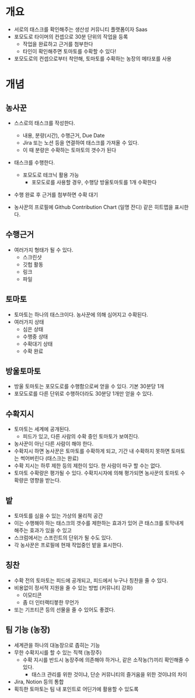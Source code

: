 # 개요

- 서로의 태스크를 확인해주는 생산성 커뮤니티 플랫폼이자 Saas
- 포모도로 타이머의 컨셉으로 30분 단위의 작업을 등록
	- 작업을 완료하고 근거를 첨부한다
	- 타인이 확인해주면 토마토를 수확할 수 있다!
- 포모도로의 컨셉으로부터 착안해, 토마토를 수확하는 농장의 메타포를 사용

# 개념

## 농사꾼

- 스스로의 태스크를 작성한다. 
	- 내용, 분량(시간), 수행근거, Due Date
	- Jira 또는 노션 등을 연결하여 태스크를 가져올 수 있다.
	- 이 때 분량은 수확하는 토마토의 갯수가 된다

- 태스크를 수행한다.
	- 포모도로 테크닉 활용 가능
		- 포모도로를 사용할 경우, 수행당 방울토마토를 1개 수확한다

- 수행 완료 후 근거를 첨부하면 수확 대기

- 농사꾼의 프로필에 Github Contribution Chart (일명 잔디) 같은 히트맵을 표시한다.

## 수행근거

- 여러가지 형태가 될 수 있다.
	- 스크린샷
	- 깃헙 활동
	- 링크
	- 파일

## 토마토

- 토마토는 하나의 태스크이다. 농사꾼에 의해 심어지고 수확된다.
- 여러가지 상태
	- 심은 상태
	- 수행중 상태
	- 수확대기 상태
	- 수확 완료

## 방울토마토


- 방울 토마토는 포모도로를 수행함으로써 얻을 수 있다. 기본 30분당 1개
- 포모도로를 다른 단위로 수행하더라도 30분당 1개만 얻을 수 있다.


## 수확지시

- 토마토는 세계에 공개된다.
	- 피드가 있고, 다른 사람의 수확 중인 토마토가 보여진다. 
- 농사꾼이 아닌 다른 사람이 해야 한다. 
- 수확지시 하면 농사꾼은 토마토를 수확하게 되고, 기간 내 수확하지 못하면 토마토는 썩어버린다 (태스크는 완료)
- 수확 지시는 하루 제한 등의 제한이 있다. 한 사람이 마구 할 수는 없다.
- 토마토 수확량은 평가될 수 있다. 수확지시자에 의해 평가되면 농사꾼의 토마토 수확량은 영향을 받는다.

## 밭

- 토마토를 심을 수 있는 가상의 물리적 공간
- 이는 수행해야 하는 태스크의 갯수를 제한하는 효과가 있어 큰 태스크를 토막내게 해주는 효과가 있을 수 있고
- 스크럼에서는 스프린트의 단위가 될 수도 있다.
- 각 농사꾼은 프로필에 현재 작업중인 밭을 표시한다.

## 칭찬

- 수확 전의 토마토는 피드에 공개되고, 피드에서 누구나 칭찬을 줄 수 있다. 
- 비용없이 정서적 지원을 줄 수 있는 방법 (커뮤니티 강화)
	- 이모티콘
	- 좀 더 인터랙티븧한 무언가
- 또는 기프티콘 등의 선물을 줄 수 있어도 좋겠다. 

## 팀 기능 (농장)

- 세계관을 하나의 대농장으로 좁히는 기능
- 무한 수확지시를 할 수 있는 직책 (농장주)
	- 수확 지시를 반드시 농장주에 의존해야 하거나, 같은 소작농(?)끼리 확인해줄 수 있다.
		- 태스크 관리를 위한 것이냐, 단순 커뮤니티의 즐거움을 위한 것이냐의 차이
- Jira, Notion 등의 통합
- 획득한 토마토는 팀 내 포인트로 어딘가에 활용할 수 있도록
